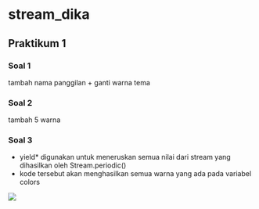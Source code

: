 # stream_dika

## Praktikum 1
### Soal 1
tambah nama panggilan + ganti warna tema

### Soal 2
tambah 5 warna

### Soal 3
- yield* digunakan untuk meneruskan semua nilai dari stream yang dihasilkan oleh Stream.periodic()
- kode tersebut akan menghasilkan semua warna yang ada pada variabel colors
<img src="images/p1s3.gif">